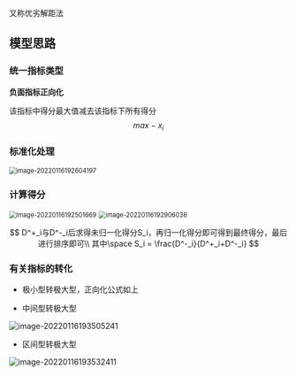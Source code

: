 又称优劣解距法



## 模型思路



### 统一指标类型

**负面指标正向化**

该指标中得分最大值减去该指标下所有得分
$$
max - x_i
$$

### 标准化处理

<img src="C:\Users\Mirai\AppData\Roaming\Typora\typora-user-images\image-20220116192604197.png" alt="image-20220116192604197" style="zoom:80%;" />





### 计算得分

<img src="C:\Users\Mirai\AppData\Roaming\Typora\typora-user-images\image-20220116192501669.png" alt="image-20220116192501669" style="zoom:80%;" />

<img src="C:\Users\Mirai\AppData\Roaming\Typora\typora-user-images\image-20220116192906036.png" alt="image-20220116192906036" style="zoom:80%;" />




$$
D^+_i与D^-_i后求得未归一化得分S_i，再归一化得分即可得到最终得分，最后进行排序即可\\
其中\space S_i = \frac{D^-_i}{D^+_i+D^-_i}
$$


### 有关指标的转化

- 极小型转极大型，正向化公式如上

- 中间型转极大型

![image-20220116193505241](C:\Users\Mirai\AppData\Roaming\Typora\typora-user-images\image-20220116193505241.png)

- 区间型转极大型

![image-20220116193532411](C:\Users\Mirai\AppData\Roaming\Typora\typora-user-images\image-20220116193532411.png)